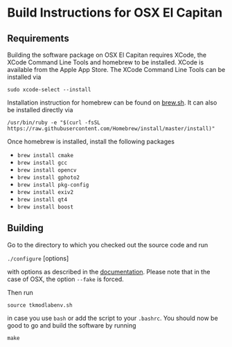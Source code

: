# Build Instructions for OSX El Capitan

## Requirements

Building the software package on OSX El Capitan requires XCode,
the XCode Command Line Tools and homebrew to be installed. XCode
is available from the Apple App Store. The XCode Command Line
Tools can be installed via

   `sudo xcode-select --install`

Installation instruction for homebrew can be found on
[brew.sh](http://brew.sh). It can also be installed directly via

   `/usr/bin/ruby -e "$(curl -fsSL https://raw.githubusercontent.com/Homebrew/install/master/install)"`

Once homebrew is installed, install the following packages

   * `brew install cmake`
   * `brew install gcc`
   * `brew install opencv`
   * `brew install gphoto2`
   * `brew install pkg-config`
   * `brew install exiv2`
   * `brew install qt4`
   * `brew install boost`

## Building

Go to the directory to which you checked out the source code and run

   `./configure` [options]

with options as described in the [documentation](./configure).
Please note that in the case of OSX, the option `--fake` is
forced.

Then run

   `source tkmodlabenv.sh`
   
in case you use `bash` or add the script to your `.bashrc`. You should
now be good to go and build the software by running

   `make`


